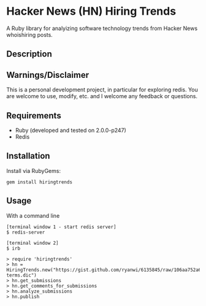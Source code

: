 # Hacker News (HN) Hiring Trends

A Ruby library for analyizing software technology trends from Hacker News whoishiring posts.

## Description

## Warnings/Disclaimer

This is a personal development project, in particular for exploring redis.  You are welcome to use, modify, etc. and I welcome any feedback or questions.

## Requirements

  * Ruby (developed and tested on 2.0.0-p247)
  * Redis 

## Installation

Install via RubyGems:

    gem install hiringtrends

## Usage

With a command line

    [terminal window 1 - start redis server]
    $ redis-server

    [terminal window 2]
    $ irb

    > require 'hiringtrends'
    > hn = HiringTrends.new("https://gist.github.com/ryanwi/6135845/raw/106aa752a61456cfd18c70f1810d61690dea2eb1/software-terms.dic")
    > hn.get_submissions
    > hn.get_comments_for_submissions
    > hn.analyze_submissions
    > hn.publish
